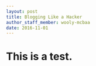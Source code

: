 ```yaml
---
layout: post
title: Blogging Like a Hacker
author_staff_member: wooly-mcbaa
date: 2016-11-01
---
```


# This is a test.